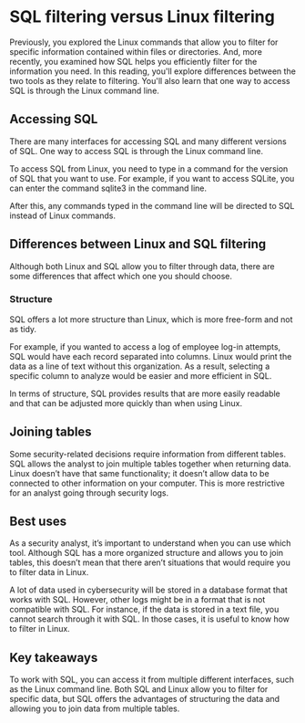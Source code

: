 # SQL filtering versus Linux filtering
Previously, you explored the Linux commands that allow you to filter for specific information contained within files or directories. And, more recently, you examined how SQL helps you efficiently filter for the information you need. In this reading, you'll explore differences between the two tools as they relate to filtering. You'll also learn that one way to access SQL is through the Linux command line.

## Accessing SQL
There are many interfaces for accessing SQL and many different versions of SQL. One way to access SQL is through the Linux command line.

To access SQL from Linux, you need to type in a command for the version of SQL that you want to use. For example, if you want to access SQLite, you can enter the command sqlite3 in the command line.

After this, any commands typed in the command line will be directed to SQL instead of Linux commands.

## Differences between Linux and SQL filtering 
Although both Linux and SQL allow you to filter through data, there are some differences that affect which one you should choose.

### Structure
SQL offers a lot more structure than Linux, which is more free-form and not as tidy.

For example, if you wanted to access a log of employee log-in attempts, SQL would have each record separated into columns. Linux would print the data as a line of text without this organization. As a result, selecting a specific column to analyze would be easier and more efficient in SQL.

In terms of structure, SQL provides results that are more easily readable and that can be adjusted more quickly than when using Linux.

## Joining tables
Some security-related decisions require information from different tables. SQL allows the analyst to join multiple tables together when returning data. Linux doesn’t have that same functionality; it doesn’t allow data to be connected to other information on your computer. This is more restrictive for an analyst going through security logs.

## Best uses
As a security analyst, it’s important to understand when you can use which tool. Although SQL has a more organized structure and allows you to join tables, this doesn’t mean that there aren’t situations that would require you to filter data in Linux.

A lot of data used in cybersecurity will be stored in a database format that works with SQL. However, other logs might be in a format that is not compatible with SQL. For instance, if the data is stored in a text file, you cannot search through it with SQL. In those cases, it is useful to know how to filter in Linux. 

## Key takeaways
To work with SQL, you can access it from multiple different interfaces, such as the Linux command line. Both SQL and Linux allow you to filter for specific data, but SQL offers the advantages of structuring the data and allowing you to join data from multiple tables.